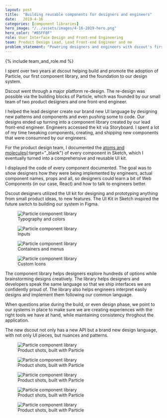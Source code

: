 ```yaml
---
layout: post
title:  "Building reusable components for designers and engineers"
date:   2019-4-16
categories: [component libraries]
hero_image: "/../assets/images/4-16-2019-hero.png"
hero_color: "#B5FF8F"
role: User Interface Design and Front-end Engineering
team: Product Design Lead, Lead Front-end Engineer and me
problem_statement: "Powering designers and engineers with dscout's first component library."
---
```


{% include team_and_role.md %}

I spent over two years at dscout helping build and promote the adoption of Particle, our first component library, and the foundation to our design system.

Dscout went through a major platform re-design. The re-design was possible via the building blocks of Particle, which was founded by our small team of two product designers and one front-end engineer.

I helped the lead designer create our brand new UI language by designing new patterns and components and even pushing some to code. Our designs ended up turning into a component library created by our lead front-end engineer. Engineers accessed the kit via Storyboard. I spent a lot of my time tweaking components, creating, and shipping new components that were consumned by our engineers.

For the product design team, I documented the [atoms and molecules](https://bradfrost.com/blog/post/atomic-web-design/){:target="_blank"} of every component in Sketch, which I eventually turned into a comprehensive and reusable UI kit. 

I displayed the code of every component documented. The goal was to show designers how they were being implemented by engineers, actual component names, props and all, so designers could learn a bit of Web Components (in our case, React) and how to talk to engineers better.

Dscout designers utilized the UI kit for designing and prototyping anything from small product ideas, to new features. The UI Kit in Sketch inspired the future switch to building our system in Figma.

<figure>
	<img src="{{ site.baseurl }}/assets/images/particle-1.png" title="Particle component library" />
	<figcaption class="media-caption center">Typography and colors</figcaption>
</figure>

<figure>
	<img src="{{ site.baseurl }}/assets/images/particle-2.png" title="Particle component library" />
	<figcaption class="media-caption center">Inputs</figcaption>
</figure>

<figure>
	<img src="{{ site.baseurl }}/assets/images/particle-3.png" title="Particle component library" />
	<figcaption class="media-caption center">Containers and menus</figcaption>
</figure>

<figure>
	<img src="{{ site.baseurl }}/assets/images/particle-4.png" title="Particle component library" />
	<figcaption class="media-caption center">Custom Icons</figcaption>
</figure>

The component library helps designers explore hundreds of options while brainstorming designs creatively. The library helps designers and developers speak the same language so that we ship interfaces we are confidently proud of. The library also helps engineers interpret easily designs and implement them following our common language.

When questions arise during the build, or even design phase, we point to our systems in place to make sure we are creating experiences with the right tools we have at hand, while maintaining consistency throghout the application.

The new dscout not only has a new API but a brand new design language, with not only UI pieces, but nuances and patterns.

<figure>
	<img src="{{ site.baseurl }}/assets/images/Particle-5.png" title="Particle component library" />
	<figcaption class="media-caption center">Product shots, built with Particle</figcaption>
</figure>

<figure>
	<img src="{{ site.baseurl }}/assets/images/Particle-6.png" title="Particle component library" />
	<figcaption class="media-caption center">Product shots, built with Particle</figcaption>
</figure>


<figure>
	<img src="{{ site.baseurl }}/assets/images/Particle-7.png" title="Particle component library" />
	<figcaption class="media-caption center">Product shots, built with Particle</figcaption>
</figure>

<figure>
	<img src="{{ site.baseurl }}/assets/images/Particle-8.png" title="Particle component library" />
	<figcaption class="media-caption center">Product shots, built with Particle</figcaption>
</figure>

<figure>
	<img src="{{ site.baseurl }}/assets/images/Particle-9.png" title="Particle component library" />
	<figcaption class="media-caption center">Product shots, built with Particle</figcaption>
</figure>